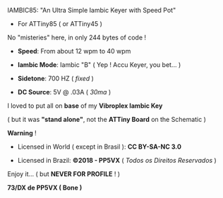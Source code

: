 IAMBIC85: "An Ultra Simple Iambic Keyer with Speed Pot"

* For ATTiny85 ( or ATTiny45 )

No "misteries" here, in only 244 bytes of code !

* **Speed**: From about 12 wpm to 40 wpm

* **Iambic Mode**: Iambic "B" ( Yep ! Accu Keyer, you bet... )

* **Sidetone**: 700 HZ ( _fixed_ )

* **DC Source**: 5V @ .03A ( _30ma_ )

I loved to put all on **base** of my **Vibroplex Iambic Key**

( but it was **"stand alone"**, not the **ATTiny Board** on the Schematic )


**Warning** !

* Licensed in World ( except in Brasil ): **CC BY-SA-NC 3.0**

* Licensed in Brazil: **©2018 - PP5VX** ( _Todos os Direitos Reservados_ )

Enjoy it... ( but **NEVER FOR PROFILE** ! )

**73/DX de PP5VX ( Bone )**
